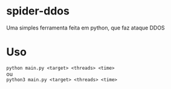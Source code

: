 # spider-ddos
 Uma simples ferramenta feita em python, que faz ataque DDOS

# Uso
```python main.py <target> <threads> <time>```<br>
ou<br>
```python3 main.py <target> <threads> <time>```
